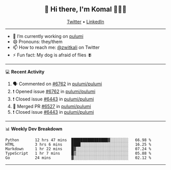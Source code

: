 <h2 align="center"> 👋 Hi there, I'm Komal 🧑🏾‍💻 </h2>
<p align="center">
    <a href="https://twitter.com/zwitkali">Twitter</a> •
    <a href="https://www.linkedin.com/in/komal-ali/">LinkedIn</a>
</p>

--------

- 🔭 I’m currently working on [pulumi](https://github.com/pulumi/pulumi)
- 😄 Pronouns: they/them
- 📫 How to reach me: [@zwitkali](https://twitter.com/zwitkali) on Twitter
- ⚡ Fun fact: My dog is afraid of flies 🪰

--------
💻 **Recent Activity**

<!--START_SECTION:activity-->
1. 🗣 Commented on [#6762](https://github.com/pulumi/pulumi/issues/6762) in [pulumi/pulumi](https://github.com/pulumi/pulumi)
2. ❗️ Opened issue [#6762](https://github.com/pulumi/pulumi/issues/6762) in [pulumi/pulumi](https://github.com/pulumi/pulumi)
3. ❗️ Closed issue [#6443](https://github.com/pulumi/pulumi/issues/6443) in [pulumi/pulumi](https://github.com/pulumi/pulumi)
4. 🎉 Merged PR [#6527](https://github.com/pulumi/pulumi/pull/6527) in [pulumi/pulumi](https://github.com/pulumi/pulumi)
5. ❗️ Closed issue [#6443](https://github.com/pulumi/pulumi/issues/6443) in [pulumi/pulumi](https://github.com/pulumi/pulumi)
<!--END_SECTION:activity-->

--------

📊 **Weekly Dev Breakdown**
<!--START_SECTION:waka-->
```text
Python       12 hrs 47 mins  ████████████████▓░░░░░░░░   66.98 % 
HTML         3 hrs 6 mins    ████░░░░░░░░░░░░░░░░░░░░░   16.25 % 
Markdown     1 hr 22 mins    █▓░░░░░░░░░░░░░░░░░░░░░░░   07.24 % 
TypeScript   1 hr 7 mins     █▒░░░░░░░░░░░░░░░░░░░░░░░   05.88 % 
Go           24 mins         ▓░░░░░░░░░░░░░░░░░░░░░░░░   02.12 % 
```
<!--END_SECTION:waka-->

--------